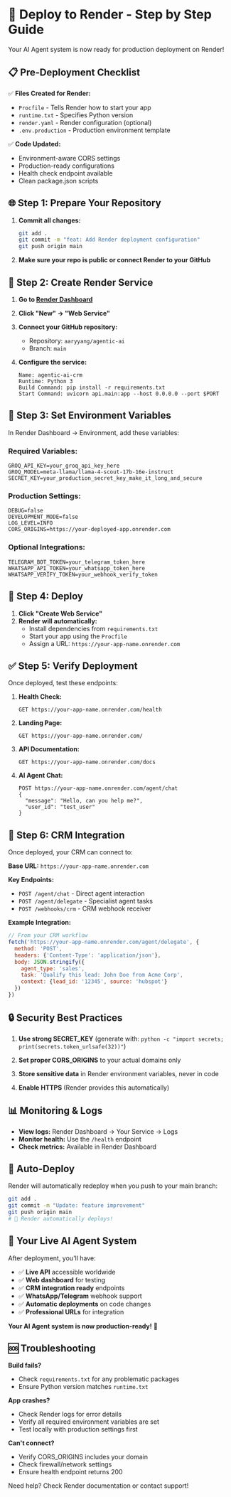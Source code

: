 # 🚀 Deploy to Render - Step by Step Guide

Your AI Agent system is now ready for production deployment on Render!

## 📋 **Pre-Deployment Checklist**

✅ **Files Created for Render:**
- `Procfile` - Tells Render how to start your app
- `runtime.txt` - Specifies Python version
- `render.yaml` - Render configuration (optional)
- `.env.production` - Production environment template

✅ **Code Updated:**
- Environment-aware CORS settings
- Production-ready configurations
- Health check endpoint available
- Clean package.json scripts

## 🌐 **Step 1: Prepare Your Repository**

1. **Commit all changes:**
   ```bash
   git add .
   git commit -m "feat: Add Render deployment configuration"
   git push origin main
   ```

2. **Make sure your repo is public or connect Render to your GitHub**

## 🔧 **Step 2: Create Render Service**

1. **Go to [Render Dashboard](https://dashboard.render.com)**

2. **Click "New" → "Web Service"**

3. **Connect your GitHub repository:**
   - Repository: `aaryyang/agentic-ai`
   - Branch: `main`

4. **Configure the service:**
   ```
   Name: agentic-ai-crm
   Runtime: Python 3
   Build Command: pip install -r requirements.txt
   Start Command: uvicorn api.main:app --host 0.0.0.0 --port $PORT
   ```

## 🔑 **Step 3: Set Environment Variables**

In Render Dashboard → Environment, add these variables:

### **Required Variables:**
```
GROQ_API_KEY=your_groq_api_key_here
GROQ_MODEL=meta-llama/llama-4-scout-17b-16e-instruct
SECRET_KEY=your_production_secret_key_make_it_long_and_secure
```

### **Production Settings:**
```
DEBUG=false
DEVELOPMENT_MODE=false
LOG_LEVEL=INFO
CORS_ORIGINS=https://your-deployed-app.onrender.com
```

### **Optional Integrations:**
```
TELEGRAM_BOT_TOKEN=your_telegram_token_here
WHATSAPP_API_TOKEN=your_whatsapp_token_here
WHATSAPP_VERIFY_TOKEN=your_webhook_verify_token
```

## 🚀 **Step 4: Deploy**

1. **Click "Create Web Service"**
2. **Render will automatically:**
   - Install dependencies from `requirements.txt`
   - Start your app using the `Procfile`
   - Assign a URL: `https://your-app-name.onrender.com`

## ✅ **Step 5: Verify Deployment**

Once deployed, test these endpoints:

1. **Health Check:**
   ```
   GET https://your-app-name.onrender.com/health
   ```

2. **Landing Page:**
   ```
   GET https://your-app-name.onrender.com/
   ```

3. **API Documentation:**
   ```
   GET https://your-app-name.onrender.com/docs
   ```

4. **AI Agent Chat:**
   ```
   POST https://your-app-name.onrender.com/agent/chat
   {
     "message": "Hello, can you help me?",
     "user_id": "test_user"
   }
   ```

## 🔗 **Step 6: CRM Integration**

Once deployed, your CRM can connect to:

**Base URL:** `https://your-app-name.onrender.com`

**Key Endpoints:**
- `POST /agent/chat` - Direct agent interaction
- `POST /agent/delegate` - Specialist agent tasks
- `POST /webhooks/crm` - CRM webhook receiver

**Example Integration:**
```javascript
// From your CRM workflow
fetch('https://your-app-name.onrender.com/agent/delegate', {
  method: 'POST',
  headers: {'Content-Type': 'application/json'},
  body: JSON.stringify({
    agent_type: 'sales',
    task: 'Qualify this lead: John Doe from Acme Corp',
    context: {lead_id: '12345', source: 'hubspot'}
  })
})
```

## 🔒 **Security Best Practices**

1. **Use strong SECRET_KEY** (generate with: `python -c "import secrets; print(secrets.token_urlsafe(32))"`)

2. **Set proper CORS_ORIGINS** to your actual domains only

3. **Store sensitive data** in Render environment variables, never in code

4. **Enable HTTPS** (Render provides this automatically)

## 📊 **Monitoring & Logs**

- **View logs:** Render Dashboard → Your Service → Logs
- **Monitor health:** Use the `/health` endpoint
- **Check metrics:** Available in Render Dashboard

## 🔄 **Auto-Deploy**

Render will automatically redeploy when you push to your main branch:

```bash
git add .
git commit -m "Update: feature improvement"
git push origin main
# 🚀 Render automatically deploys!
```

## 🎯 **Your Live AI Agent System**

After deployment, you'll have:
- ✅ **Live API** accessible worldwide
- ✅ **Web dashboard** for testing
- ✅ **CRM integration ready** endpoints
- ✅ **WhatsApp/Telegram** webhook support
- ✅ **Automatic deployments** on code changes
- ✅ **Professional URLs** for integration

**Your AI Agent system is now production-ready!** 🎉

## 🆘 **Troubleshooting**

**Build fails?**
- Check `requirements.txt` for any problematic packages
- Ensure Python version matches `runtime.txt`

**App crashes?**
- Check Render logs for error details
- Verify all required environment variables are set
- Test locally with production settings first

**Can't connect?**
- Verify CORS_ORIGINS includes your domain
- Check firewall/network settings
- Ensure health endpoint returns 200

Need help? Check Render documentation or contact support!
